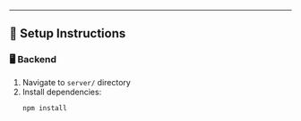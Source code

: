 
---

## 🔧 Setup Instructions

### 🖥️ Backend

1. Navigate to `server/` directory
2. Install dependencies:
   ```bash
   npm install
